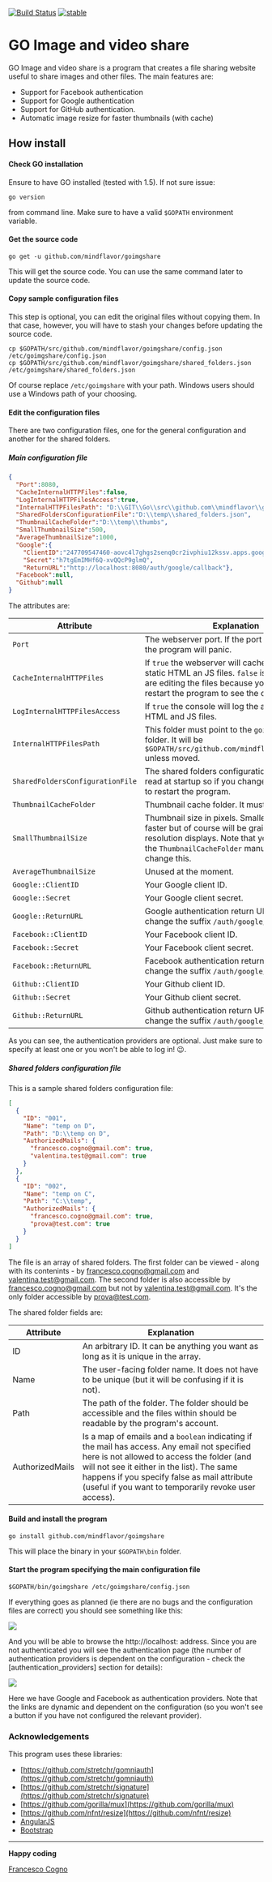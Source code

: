 [![Build Status](https://travis-ci.org/MindFlavor/goimgshare.svg?branch=master)](https://travis-ci.org/MindFlavor/goimgshare) [![stable](http://badges.github.io/stability-badges/dist/stable.svg)](http://github.com/badges/stability-badges)

# GO Image and video share

GO Image and video share is a program that creates a file sharing website useful to share images and other files. The main features are:
- Support for Facebook authentication
- Support for Google authentication
- Support for GitHub authentication. 
- Automatic image resize for faster thumbnails (with cache)

## How install

#### Check GO installation
Ensure to have GO installed (tested with 1.5). If not sure issue: 
```
go version
``` 
from command line. Make sure to have a valid ```$GOPATH``` environment variable. 
#### Get the source code
```
go get -u github.com/mindflavor/goimgshare
```
This will get the source code. You can use the same command later to update the source code.

#### Copy sample configuration files
This step is optional, you can edit the original files without copying them. In that case, however, you will have to stash your changes before updating the source code.
``` 
cp $GOPATH/src/github.com/mindflavor/goimgshare/config.json /etc/goimgshare/config.json
cp $GOPATH/src/github.com/mindflavor/goimgshare/shared_folders.json /etc/goimgshare/shared_folders.json
```
Of course replace ```/etc/goimgshare``` with your path. Windows users should use a Windows path of your choosing.

#### Edit the configuration files
There are two configuration files, one for the general configuration and another for the shared folders. 
##### Main configuration file
```json
{
  "Port":8080,
  "CacheInternalHTTPFiles":false,
  "LogInternalHTTPFilesAccess":true,
  "InternalHTTPFilesPath": "D:\\GIT\\Go\\src\\github.com\\mindflavor\\goimgshare",
  "SharedFoldersConfigurationFile":"D:\\temp\\shared_folders.json",
  "ThumbnailCacheFolder":"D:\\temp\\thumbs",
  "SmallThumbnailSize":500,
  "AverageThumbnailSize":1000,
  "Google":{
    "ClientID":"247709547460-aovc4l7ghgs2senq0cr2ivphiu12kssv.apps.googleusercontent.com",
    "Secret":"h7tgEmIMHf6Q-xvQQcP9glmQ",
    "ReturnURL":"http://localhost:8080/auth/google/callback"},
  "Facebook":null,
  "Github":null
}
```
The attributes are:

Attribute | Explanation
 ---- | ----
 ```Port``` | The webserver port. If the port is already in use the program will panic. 
 ```CacheInternalHTTPFiles```  |If ```true``` the webserver will cache in memory the static HTML an JS files. ```false``` is useful if you are editing the files because you don't need to restart the program to see the changes. 
```LogInternalHTTPFilesAccess``` | If ```true``` the console will log the access to static HTML and JS files.
```InternalHTTPFilesPath``` | This folder must point to the ```goimgshare``` root folder. It will be ```$GOPATH/src/github.com/mindflavor/goimgshare``` unless moved.
```SharedFoldersConfigurationFile```|The shared folders configuration file. It will be read at startup so if you change it you will need to restart the program.
```ThumbnailCacheFolder```|Thumbnail cache folder. It must be a valid path.
```SmallThumbnailSize```|Thumbnail size in pixels. Smaller images are faster but of course will be grainy on high-resolution displays. Note that you need to clean the ```ThumbnailCacheFolder``` manually if you change this.
```AverageThumbnailSize```|Unused at the moment.
```Google::ClientID```|Your Google client ID. 
```Google::Secret```|Your Google client secret. 
```Google::ReturnURL```|Google authentication return URL. Do not change the suffix ```/auth/google/callback```.
```Facebook::ClientID```|Your Facebook client ID. 
```Facebook::Secret```|Your Facebook client secret. 
```Facebook::ReturnURL```|Facebook authentication return URL. Do not change the suffix ```/auth/google/callback```.
```Github::ClientID```|Your Github client ID. 
```Github::Secret```|Your Github client secret. 
```Github::ReturnURL```|Github authentication return URL. Do not change the suffix ```/auth/google/callback```.

As you can see, the authentication providers are optional. Just make sure to specify at least one or you won't be able to log in! :wink:.

##### Shared folders configuration file
This is a sample shared folders configuration file:
```json
[
  {
    "ID": "001",
    "Name": "temp on D",
    "Path": "D:\\temp on D",
    "AuthorizedMails": {
      "francesco.cogno@gmail.com": true,
      "valentina.test@gmail.com": true
    }
  },
  {
    "ID": "002",
    "Name": "temp on C",
    "Path": "C:\\temp",
    "AuthorizedMails": {
      "francesco.cogno@gmail.com": true,
      "prova@test.com": true
    }
  }
]

```
The file is an array of shared folders. The first folder can be viewed - along with its contenints - by      francesco.cogno@gmail.com and valentina.test@gmail.com. The second folder is also accessible by francesco.cogno@gmail.com but not by valentina.test@gmail.com. It's the only folder accessible by prova@test.com.

The shared folder fields are:

Attribute | Explanation
 ---- | ----
ID | An arbitrary ID. It can be anything you want as long as it is unique in the array.
Name | The user-facing folder name. It does not have to be unique (but it will be confusing if it is not).
 Path | The path of the folder. The folder should be accessible and the files within should be readable by the program's account.
AuthorizedMails | Is a map of emails and a ```boolean``` indicating if the mail has access. Any email not specified here is not allowed to access the folder (and will not see it either in the list). The same happens if you specify false as mail attribute (useful if you want to temporarily revoke user access).

#### Build and install the program
```
go install github.com/mindflavor/goimgshare
```
This will place the binary in your ```$GOPATH\bin``` folder.
#### Start the program specifying the main configuration file
```
$GOPATH/bin/goimgshare /etc/goimgshare/config.json
```

If everything goes as planned (ie there are no bugs and the configuration files are correct) you should see something like this:

![](http://i.imgur.com/YSssxWY.jpg)

And you will be able to browse the http://localhost:<port> address. Since you are not authenticated you will see the authentication page (the number of authentication providers is dependent on the configuration - check the [authentication_providers] section for details):

![](http://i.imgur.com/E2nKiGH.png)

Here we have Google and Facebook as authentication providers. Note that the links are dynamic and dependent on the configuration (so you won't see a button if you have not configured the relevant provider). 

### Acknowledgements 
This program uses these libraries:
* [https://github.com/stretchr/gomniauth](https://github.com/stretchr/gomniauth)
* [https://github.com/stretchr/signature](https://github.com/stretchr/signature)
* [https://github.com/gorilla/mux](https://github.com/gorilla/mux)
* [https://github.com/nfnt/resize](https://github.com/nfnt/resize)
* [AngularJS](https://angularjs.org/)
* [Bootstrap](http://getbootstrap.com/)


----------

**Happy coding**

[Francesco Cogno](francesco.cogno@outlook.com)
